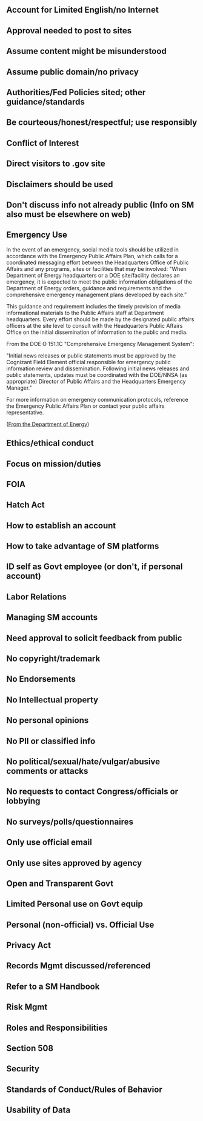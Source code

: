 ## Account for Limited English/no Internet

## Approval needed to post to sites

## Assume content might be misunderstood

## Assume public domain/no privacy

## Authorities/Fed Policies sited; other guidance/standards

## Be courteous/honest/respectful; use responsibly

## Conflict of Interest

## Direct visitors to .gov site

## Disclaimers should be used

## Don't discuss info not already public (Info on SM also must be elsewhere on web)

##  **Emergency Use**
In the event of an emergency, social media tools should be utilized in accordance with the Emergency Public Affairs Plan, which calls for a coordinated messaging effort between the Headquarters Office of Public Affairs and any programs, sites or facilities that may be involved: "When Department of Energy headquarters or a DOE site/facility declares an emergency, it is expected to meet the public information obligations of the Department of Energy orders, guidance and requirements and the comprehensive emergency management plans developed by each site.”

This guidance and requirement includes the timely provision of media informational materials to the Public Affairs staff at Department headquarters. Every effort should be made by the designated public affairs officers at the site level to consult with the Headquarters Public Affairs Office on the initial dissemination of information to the public and media.

From the DOE O 151.1C "Comprehensive Emergency Management System":

"Initial news releases or public statements must be approved by the Cognizant Field Element official responsible for emergency public information review and dissemination. Following initial news releases and public statements, updates must be coordinated with the DOE/NNSA  (as appropriate) Director of Public Affairs and the Headquarters Emergency Manager."

For more information on emergency communication protocols, reference the Emergency Public Affairs Plan or contact your public affairs representative.

([From the Department of Energy](http://energy.gov/about-us/web-policies/social-media))

## Ethics/ethical conduct

## Focus on mission/duties

## FOIA

## Hatch Act

## How to establish an account

## How to take advantage of SM platforms

## ID self as Govt employee (or don't, if personal account)

## Labor Relations

## Managing SM accounts

## Need approval to solicit feedback from public

## No copyright/trademark

## No Endorsements

## No Intellectual property

## No personal opinions

## No PII or classified info

## No political/sexual/hate/vulgar/abusive comments or attacks

## No requests to contact Congress/officials or lobbying

## No surveys/polls/questionnaires

## Only use official email

## Only use sites approved by agency

## Open and Transparent Govt

## Limited Personal use on Govt equip

## Personal (non-official) vs. Official Use

## Privacy Act

## Records Mgmt discussed/referenced

## Refer to a SM Handbook

## Risk Mgmt

## Roles and Responsibilities

## Section 508

## Security

## Standards of Conduct/Rules of Behavior

## Usability of Data


